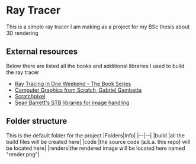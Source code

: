 # Ray Tracer
This is a simple ray tracer I am making as a project for my BSc thesis about 3D rendering

## External resources
Below there are listed all the books and additional libraries I used to build the ray tracer
- [Ray Tracing in One Weekend - The Book Series](https://raytracing.github.io/)
- [Computer Graphics from Scratch, Gabriel Gambetta](https://gabrielgambetta.com/computer-graphics-from-scratch/)
- [Scratchpixel](https://www.scratchapixel.com/index.php)
- [Sean Barrett's STB libraries for image handling](https://github.com/nothings/stb)

## Folder structure
This is the default folder for the project 
|Folders|Info|
|--|--|
|build  |all the build files will be created here|
|code   |the source code (a.k.a. this repo) will be located here|
|renders|the rendered image will be located here named "render.png"|
